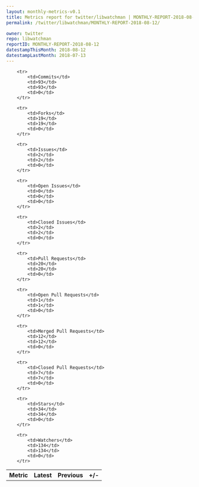 ```yaml
---
layout: monthly-metrics-v0.1
title: Metrics report for twitter/libwatchman | MONTHLY-REPORT-2018-08-12 | 2018-08-12
permalink: /twitter/libwatchman/MONTHLY-REPORT-2018-08-12/

owner: twitter
repo: libwatchman
reportID: MONTHLY-REPORT-2018-08-12
datestampThisMonth: 2018-08-12
datestampLastMonth: 2018-07-13
---
```



<table style="width: 100%;">
    <tr>
        <th>Metric</th>
        <th>Latest</th>
        <th>Previous</th>
        <th>+/-</th>
    </tr>

        <tr>
            <td>Commits</td>
            <td>93</td>
            <td>93</td>
            <td>0</td>
        </tr>
        
        <tr>
            <td>Forks</td>
            <td>19</td>
            <td>19</td>
            <td>0</td>
        </tr>
        
        <tr>
            <td>Issues</td>
            <td>2</td>
            <td>2</td>
            <td>0</td>
        </tr>
        
        <tr>
            <td>Open Issues</td>
            <td>0</td>
            <td>0</td>
            <td>0</td>
        </tr>
        
        <tr>
            <td>Closed Issues</td>
            <td>2</td>
            <td>2</td>
            <td>0</td>
        </tr>
        
        <tr>
            <td>Pull Requests</td>
            <td>20</td>
            <td>20</td>
            <td>0</td>
        </tr>
        
        <tr>
            <td>Open Pull Requests</td>
            <td>1</td>
            <td>1</td>
            <td>0</td>
        </tr>
        
        <tr>
            <td>Merged Pull Requests</td>
            <td>12</td>
            <td>12</td>
            <td>0</td>
        </tr>
        
        <tr>
            <td>Closed Pull Requests</td>
            <td>7</td>
            <td>7</td>
            <td>0</td>
        </tr>
        
        <tr>
            <td>Stars</td>
            <td>34</td>
            <td>34</td>
            <td>0</td>
        </tr>
        
        <tr>
            <td>Watchers</td>
            <td>134</td>
            <td>134</td>
            <td>0</td>
        </tr>
        
</table>
